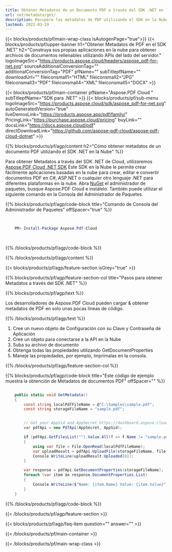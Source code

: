 ```yaml
---
title: Obtener Metadatos de un Documento PDF a través del SDK .NET en la Nube
url: net/metadata/get/
description: Recupere los metadatos de PDF utilizando el SDK en la Nube de Aspose.PDF para .NET. Analice detalladamente los documentos a través de la API.
lastmod: 2022-03-19
---
```


{{< blocks/products/pf/main-wrap-class isAutogenPage="true">}}
{{< blocks/products/pf/upper-banner h1="Obtener Metadatos de PDF en el SDK .NET" h2="Construya sus propias aplicaciones en la nube para obtener archivos de documentos rellenables utilizando APIs del lado del servidor." logoImageSrc="https://products.aspose.cloud/headers/aspose_pdf-for-net.svg" sourceAdditionalConversionTag="" additionalConversionTag="PDF" pfName="" subTitlepfName="" downloadUrl="" fileiconsmall1="HTML" fileiconsmall2="JPG" fileiconsmall3="PDF" fileiconsmall4="XML" fileiconsmall5="DOCX" >}}

{{< blocks/products/pf/main-container pfName="Aspose.PDF Cloud " subTitlepfName="SDK para .NET" >}}
{{< blocks/products/pf/sub-menu logoImageSrc="https://products.aspose.cloud/sdk/aspose_pdf-for-net.svg"
autoGeneratedVersion="true"
liveDemosLink="https://products.aspose.app/pdf/family/" PricingLink="https://purchase.aspose.cloud/pricing" buyLink="" docsLink="https://docs.aspose.cloud/pdf"  directDownloadLink="https://github.com/aspose-pdf-cloud/aspose-pdf-cloud-dotnet" >}}

{{% blocks/products/pf/agp/content h2="Cómo obtener metadatos de un documento PDF utilizando el SDK .NET en la Nube" %}}

Para obtener Metadatos a través del SDK .NET de Cloud, utilizaremos
[Aspose.PDF Cloud .NET SDK](https://products.aspose.cloud/pdf/net/)
Este SDK en la Nube le permite crear fácilmente aplicaciones basadas en la nube para crear, editar e convertir documentos PDF en C#, ASP.NET o cualquier otro lenguaje .NET para diferentes plataformas en la nube. Abra
[NuGet](https://www.nuget.org/packages/Aspose.Pdf-Cloud)
el administrador de paquetes, busque
Aspose.PDF Cloud
e instálelo. También puede utilizar el siguiente comando en la Consola del Administrador de Paquetes.

{{% blocks/products/pf/agp/code-block title="Comando de Consola del Administrador de Paquetes" offSpacer="true" %}}

```powershell

     
    PM> Install-Package Aspose.Pdf-Cloud
     
     

```

{{% /blocks/products/pf/agp/code-block %}}

{{% /blocks/products/pf/agp/content %}}

{{< blocks/products/pf/agp/feature-section isGrey="true" >}}

{{% blocks/products/pf/agp/feature-section-col title="Pasos para obtener Metadatos a través del SDK .NET" %}}

{{% blocks/products/pf/agp/text %}}

Los desarrolladores de Aspose.PDF Cloud pueden cargar & obtener metadatos de PDF en solo unas pocas líneas de código.

{{% /blocks/products/pf/agp/text %}}

1. Cree un nuevo objeto de Configuración con su Clave y Contraseña de Aplicación
1. Cree un objeto para conectarse a la API en la Nube
1. Suba su archivo de documento
1. Obtenga todas las propiedades utilizando GetDocumentProperties
1. Maneje las propiedades, por ejemplo, imprímalas en la consola.

{{% /blocks/products/pf/agp/feature-section-col %}}

{{% blocks/products/pf/agp/code-block title="Este código de ejemplo muestra la obtención de Metadatos de documentos PDF" offSpacer="" %}}

```cs

    public static void GetMetadata()
    {
        const string localPdfFileName = @"C:\Samples\sample.pdf";
        const string storageFileName = "sample.pdf";


        // Get your AppSid and AppSecret https://dashboard.aspose.cloud (free registration required).
        var pdfApi = new PdfApi(AppSecret, AppSid);

        if (pdfApi.GetFilesList("").Value.All(f => f.Name != "sample.pdf"))
        {
            using var file = File.OpenRead(localPdfFileName);
            var uploadResult = pdfApi.UploadFile(storageFileName, file);
            Console.WriteLine(uploadResult.Uploaded[0]);
        }

        var response = pdfApi.GetDocumentProperties(storageFileName);
        foreach (var item in response.DocumentProperties.List)
        {
            Console.WriteLine($"Name: {item.Name} Value: {item.Value}");
        }
    }
```

{{% /blocks/products/pf/agp/code-block %}}

{{< /blocks/products/pf/agp/feature-section >}}

{{< blocks/products/pf/agp/faq-item question="" answer="" >}}

{{< /blocks/products/pf/main-container >}}

{{< /blocks/products/pf/main-wrap-class >}}


